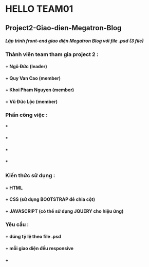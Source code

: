 # HELLO TEAM01
## Project2-Giao-dien-Megatron-Blog
##### Lập trình front-end giao diện Megatron Blog với file .psd (3 file)
### Thành viên team tham gia project 2 :
#### + Ngô Đức (leader)
#### + Quy Van Cao (member)
#### + Khoi Pham Nguyen (member)
#### + Vũ Đức Lộc (member)
### Phần công việc :
#### *
#### *
#### *
#### *
### Kiến thức sử dụng :
#### + HTML
#### + CSS (sử dụng BOOTSTRAP để chia cột)
#### + JAVASCRIPT (có thể sử dụng JQUERY cho hiệu ứng)
### Yêu cầu : 
#### + đúng tỷ lệ theo file .psd
#### + mỗi giao diện đều responsive
#### + 
